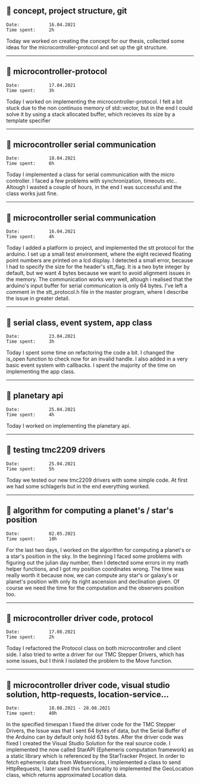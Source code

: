 ## :memo: concept, project structure, git

```
Date:           16.04.2021		
Time spent:     2h 
```
Today we worked on creating the concept for our thesis, collected some ideas for the microcontroller-protocol and set up the git structure.

---

## :memo: microcontroller-protocol

```
Date:           17.04.2021		
Time spent:     3h 
```
Today I worked on implementing the microcontroller-protocol. I felt a bit stuck due to the non continuos memory of std::vector, but in the end I could solve it by using a stack allocated buffer, which recieves its size by a template specifier

---

## :memo: microcontroller serial communication

```
Date:           18.04.2021		
Time spent:     6h 
```
Today I implemented a class for serial communication with the micro controller. I faced a few problems with synchronization, timeouts etc.. Altough I wasted a couple of hours, in the end I was successful and the class works just fine.

---

## :memo: microcontroller serial communication

```
Date:           16.04.2021		
Time spent:     4h 
```
Today I added a platform io project, and implemented the stt protocol for the arduino. I set up a small test environment, where the eight recieved floating point numbers are printed on a lcd  display. I detected a small error, because I had to specify the size for the header's stt_flag. It is a two byte integer by default, but we want 4 bytes because we want to avoid alignment issues in the memory. The communication works very well, altough i realised that the arduino's input buffer for serial communication is only 64 bytes. I've left a comment in the stt_protocol.h file in the master program, where I describe the issue in greater detail.

---

## :memo: serial class, event system, app class

```
Date:           23.04.2021		
Time spent:     3h 
```
Today I spent some time on refactoring the code a bit. I changed the is_open function to check  now for an invalid handle. I also added in a very basic event system with callbacks. I spent the majority of the time on implementing the app class.

---

## :memo: planetary api

```
Date:           25.04.2021		
Time spent:     4h 
```
Today I worked on implementing the planetary api.

---

## :memo: testing tmc2209 drivers

```
Date:           25.04.2021		
Time spent:     5h 
```
Today we tested our new tmc2209 drivers with some simple code. At first we had some schlagerls but in the end everything worked.

---

## :memo: algorithm for computing a planet's / star's position

```
Date:           02.05.2021		
Time spent:     10h
```
For the last two days, I worked on the algorithm for computing a planet's or a star's position in the sky. In the beginning I faced some problems with figuring out the julian day number, then I detected some errors in my math helper functions, and I got my position coordinates wrong. 
The time was really worth it because now, we can compute any star's or galaxy's or planet's position with only its right ascension and declination given. Of course we need the time for the computation and the observers position too. 

---

## :memo: microcontroller driver code, protocol

```
Date:           17.08.2021		
Time spent:     2h
```
Today I refactored the Protocol class on both microcontroller and client side. I also tried to write a driver for our TMC Stepper Drivers, which has some issues, but I think I isolated the problem to the Move function.

---

## :memo: microcontroller driver code, visual studio solution, http-requests, location-service...

```
Date:           18.08.2021 - 28.08.2021		
Time spent:     40h
```
In the specified timespan I fixed the driver code for the TMC Stepper Drivers, the Issue was that I sent 64 bytes of data, but the Serial Buffer of the Arduino can by default only hold 63 bytes. After the driver code was fixed I created the Visual Studio Solution for the real source code. I implemented the now called StarAPI (Ephemeris computation framework) as a static library which is referenced by the StarTracker Project. In order to fetch ephemeris data from Webservices, I implemented a class to send HttpRequests, I later used this functionality to implemented the GeoLocation class, which returns approximated Location data. 